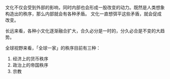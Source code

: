 文化不仅会受到外部的影响，同时内部也会形成一股改变的动力。既然是人类想象构造出的秩序，那么内部就会有各种矛盾。 文化一直想弭平这些矛盾，就会促成改变。

长远来看，各种小文化逐渐融合扩大，合久必分是一时的，分久必合是不变的大趋势。

全球视野来看，「全球一家」的秩序目前有三种：
1. 经济上的货币秩序
2. 政治上的帝国秩序
3. 宗教
